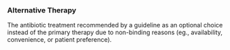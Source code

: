 ### Alternative Therapy
The antibiotic treatment recommended by a guideline as an optional choice instead of the primary therapy due to non-binding reasons (eg., availability, convenience, or patient preference).

